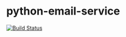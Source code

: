 # python-email-service
[![Build Status](https://96e1-2607-fb90-f805-d9d9-4989-c68b-1de5-2e6c.ngrok.io/buildStatus/icon?job=python-email-service)](https://96e1-2607-fb90-f805-d9d9-4989-c68b-1de5-2e6c.ngrok.io/job/python-email-service/)